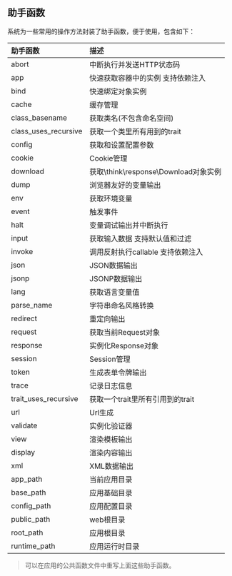 ## 助手函数

系统为一些常用的操作方法封装了助手函数，便于使用，包含如下：

| 助手函数 | 描述 |
| :--- | :--- |
| abort | 中断执行并发送HTTP状态码 |
| app | 快速获取容器中的实例 支持依赖注入 |
| bind | 快速绑定对象实例 |
| cache | 缓存管理 |
| class\_basename | 获取类名\(不包含命名空间\) |
| class\_uses\_recursive | 获取一个类里所有用到的trait |
| config | 获取和设置配置参数 |
| cookie | Cookie管理 |
| download | 获取\think\response\Download对象实例 |
| dump | 浏览器友好的变量输出 |
| env | 获取环境变量 |
| event | 触发事件 |
| halt | 变量调试输出并中断执行 |
| input | 获取输入数据 支持默认值和过滤 |
| invoke | 调用反射执行callable 支持依赖注入 |
| json | JSON数据输出 |
| jsonp | JSONP数据输出 |
| lang | 获取语言变量值 |
| parse\_name | 字符串命名风格转换 |
| redirect | 重定向输出 |
| request | 获取当前Request对象 |
| response | 实例化Response对象 |
| session | Session管理 |
| token | 生成表单令牌输出 |
| trace | 记录日志信息 |
| trait\_uses\_recursive | 获取一个trait里所有引用到的trait |
| url | Url生成 |
| validate | 实例化验证器 |
| view | 渲染模板输出 |
| display | 渲染内容输出 |
| xml | XML数据输出 |
| app\_path | 当前应用目录 |
| base\_path | 应用基础目录 |
| config\_path | 应用配置目录 |
| public\_path | web根目录 |
| root\_path | 应用根目录 |
| runtime\_path | 应用运行时目录 |

> 可以在应用的公共函数文件中重写上面这些助手函数。



